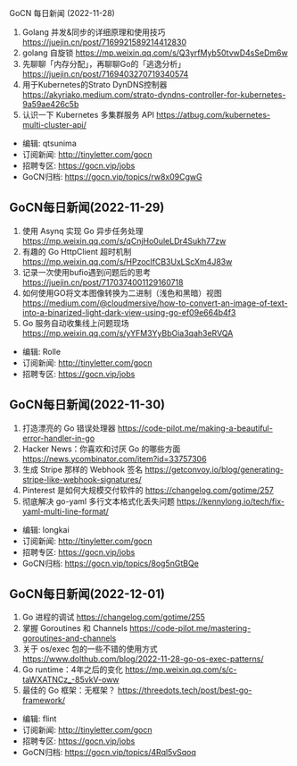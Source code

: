 GoCN 每日新闻 (2022-11-28)

1. Golang 并发&同步的详细原理和使用技巧 https://juejin.cn/post/7169921589214412830
2. golang 自旋锁 https://mp.weixin.qq.com/s/Q3yrfMyb50tvwD4sSeDm6w
3. 先聊聊「内存分配」，再聊聊Go的「逃逸分析」 https://juejin.cn/post/7169403270719340574
4. 用于Kubernetes的Strato DynDNS控制器 https://akyriako.medium.com/strato-dyndns-controller-for-kubernetes-9a59ae426c5b
5. 认识一下 Kubernetes 多集群服务 API https://atbug.com/kubernetes-multi-cluster-api/

- 编辑: qtsunima
- 订阅新闻: http://tinyletter.com/gocn
- 招聘专区: https://gocn.vip/jobs
- GoCN归档: https://gocn.vip/topics/rw8x09CgwG


## GoCN每日新闻(2022-11-29)

1. 使用 Asynq 实现 Go 异步任务处理 https://mp.weixin.qq.com/s/qCnjHo0uleLDr4Sukh77zw
2. 有趣的 Go HttpClient 超时机制 https://mp.weixin.qq.com/s/HPzoclfCB3UxLScXm4J83w
3. 记录一次使用bufio遇到问题后的思考 https://juejin.cn/post/7170374001129160718
4. 如何使用GO将文本图像转换为二进制（浅色和黑暗）视图 https://medium.com/@cloudmersive/how-to-convert-an-image-of-text-into-a-binarized-light-dark-view-using-go-ef09e664b4f3
5. Go 服务自动收集线上问题现场 https://mp.weixin.qq.com/s/yYFM3YyBbOia3qah3eRVQA

- 编辑: Rolle
- 订阅新闻: http://tinyletter.com/gocn
- 招聘专区: https://gocn.vip/jobs


## GoCN每日新闻(2022-11-30)

1. 打造漂亮的 Go 错误处理器 https://code-pilot.me/making-a-beautiful-error-handler-in-go
2. Hacker News：你喜欢和讨厌 Go 的哪些方面 https://news.ycombinator.com/item?id=33757306
3. 生成 Stripe 那样的 Webhook 签名 https://getconvoy.io/blog/generating-stripe-like-webhook-signatures/
4. Pinterest 是如何大规模交付软件的 https://changelog.com/gotime/257
5. 彻底解决 go-yaml 多行文本格式化丢失问题 https://kennylong.io/tech/fix-yaml-multi-line-format/

- 编辑: longkai
- 订阅新闻: http://tinyletter.com/gocn
- 招聘专区: https://gocn.vip/jobs
- GoCN归档: https://gocn.vip/topics/8og5nGtBQe


## GoCN每日新闻(2022-12-01)

1. Go 进程的调试 https://changelog.com/gotime/255
2. 掌握 Goroutines 和 Channels https://code-pilot.me/mastering-goroutines-and-channels
3. 关于 os/exec 包的一些不错的使用方式 https://www.dolthub.com/blog/2022-11-28-go-os-exec-patterns/
4. Go runtime：4年之后的变化 https://mp.weixin.qq.com/s/c-taWXATNCz_-85vkV-oww
5. 最佳的 Go 框架：无框架？ https://threedots.tech/post/best-go-framework/

- 编辑: flint
- 订阅新闻: http://tinyletter.com/gocn
- 招聘专区: https://gocn.vip/jobs
- GoCN归档: https://gocn.vip/topics/4Rql5vSqoq
